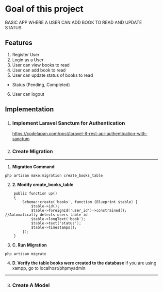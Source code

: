 # Goal of this project

BASIC APP WHERE A USER CAN ADD BOOK TO READ AND UPDATE STATUS

## Features

1. Register User
2. Login as a User
3. User can view books to read
4. User can add book to read
5. User can update status of books to read

-   Status (Pending, Completed)

6. User can logout

## Implementation

1. ### Implement Laravel Sanctum for Authentication
    https://codelapan.com/post/laravel-8-rest-api-authentication-with-sanctum
2. ### Create Migration

---

1. **Migration Command**

```
php artisan make:migration create_books_table
```

2. **2. Modify create_books_table**

```
    public function up()
    {
        Schema::create('books', function (Blueprint $table) {
            $table->id();
            $table->foreignId('user_id')->constrained(); //Automatically detects users table id
            $table->longText('book');
            $table->text('status');
            $table->timestamps();
        });
    }
```

3. **C. Run Migration**

```
php artisan migrate
```

4. **D. Verify the table books were created to the database**
   If you are using xampp, go to localhost/phpmyadmin

---

3. ### Create A Model
